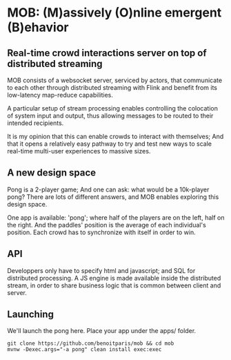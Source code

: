 # MOB: (M)assively (O)nline emergent (B)ehavior 

## Real-time crowd interactions server on top of distributed streaming

MOB consists of a websocket server, serviced by actors, that communicate to each other through distributed streaming with Flink and benefit from its low-latency map-reduce capabilities. 

A particular setup of stream processing enables controlling the colocation of system input and output, thus allowing messages to be routed to their intended recipients.

It is my opinion that this can enable crowds to interact with themselves; And that it opens a relatively easy pathway to try and test new ways to scale real-time multi-user experiences to massive sizes.

## A new design space

Pong is a 2-player game; And one can ask: what would be a 10k-player pong? There are lots of different answers, and MOB enables exploring this design space.

One app is available: 'pong'; where half of the players are on the left, half on the right. And the paddles' position is the average of each individual's position. Each crowd has to synchronize with itself in order to win.

## API

Developpers only have to specify html and javascript; and SQL for distributed processing. A JS engine is made available inside the distributed stream, in order to share business logic that is common between client and server.

## Launching

We'll launch the pong here. Place your app under the apps/ folder.

    git clone https://github.com/benoitparis/mob && cd mob
    mvnw -Dexec.args="-a pong" clean install exec:exec
